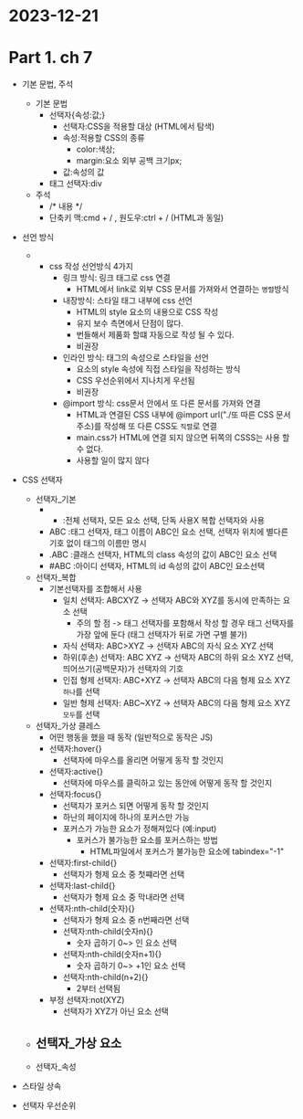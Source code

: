 # 2023-12-21
# Part 1. ch 7

- 기본 문법, 주석
  - 기본 문법
    - 선택자{속성:값;}
      - 선택자:CSS을 적용할 대상 (HTML에서 탐색)
      - 속성:적용할 CSS의 종류
        - color:색상;
        - margin:요소 외부 공백 크기px;
      - 값:속성의 값
    - 태그 선택자:div
  - 주석
    - /* 내용 */
    - 단축키 맥:cmd + / , 원도우:ctrl + / (HTML과 동일)
      
- 선언 방식
  - - css 작성 선언방식 4가지
        - 링크 방식: 링크 태그로 css 연결
          - HTML에서 link로 외부 CSS 문서를 가져와서 연결하는 `병렬`방식
        - 내장방식: 스타일 태그 내부에 css 선언
          - HTML의 style 요소의 내용으로 CSS 작성
          - 유지 보수 측면에서 단점이 많다.
          - 번들해서 제품화 할떄 자동으로 작성 될 수 있다.
          - 비권장
        - 인라인 방식: 태그의 속성으로 스타일을 선언
          - 요소의 style 속성에 직접 스타일을 작성하는 방식
          - CSS 우선순위에서 지나치게 우선됨
          - 비권장
        - @import 방식: css문서 안에서 또 다른 문서를 가져와 연결
          - HTML과 연결된 CSS 내부에 @import url("./또 따른 CSS 문서 주소)를 작성해 또 다른 CSS도 `직렬`로 연결
          - main.css가 HTML에 연결 되지 않으면 뒤쪽의 CSSS는 사용 할 수 없다.
          - 사용할 일이 많지 않다

- CSS 선택자
  - 선택자_기본
    - * :전체 선택자, 모든 요소 선택, 단독 사용X 복합 선택자와 사용
    - ABC :태그 선택자, 태그 이름이 ABC인 요소 선택, 선택자 위치에 별다른 기호 없이 태그의 이름만 명시
    - .ABC :클래스 선택자, HTML의 class 속성의 값이 ABC인 요소 선택
    - #ABC :아이디 선택자, HTML의 id 속성의 값이 ABC인 요소선택
  - 선택자_복합
    - 기본선택자를 조합해서 사용
      - 일치 선택자: ABCXYZ -> 선택자 ABC와 XYZ를 동시에 만족하는 요소 선택
        - 주의 할 점 -> 태그 선택자를 포함해서 작성 할 경우 태그 선택자를 가장 앞에 둔다 (태그 선택자가 뒤로 가면 구별 불가)
      - 자식 선택자: ABC>XYZ -> 선택자 ABC의 자식 요소 XYZ 선택
      - 하위(후손) 선택자: ABC XYZ -> 선택자 ABC의 하위 요소 XYZ 선택, 띄어쓰기(공백문자)가 선택자의 기호
      - 인접 형제 선택자: ABC+XYZ -> 선택자 ABC의 다음 형제 요소 XYZ `하나`를 선택
      - 일반 형제 선택자: ABC~XYZ -> 선택자 ABC의 다음 형제 요소 XYZ `모두`를 선택
  - 선택자_가상 클레스
    - 어떤 행동을 했을 때 동작 (일반적으로 동작은 JS)
    - 선택자:hover{}
      - 선택자에 마우스를 올리면 어떻게 동작 할 것인지
    - 선택자:active{}
      - 선택자에 마우스를 클릭하고 있는 동안에 어떻게 동작 할 것인지
    - 선택자:focus{}
      - 선택자가 포커스 되면 어떻게 동작 할 것인지
      - 하난의 페이지에 하나의 포커스만 가능
      - 포커스가 가능한 요소가 정해져있다 (예:input)
        - 포커스가 불가능한 요소를 포커스하는 방법
          - HTML파일에서 포커스가 불가능한 요소에 tabindex="-1"
    - 선택자:first-child{}
      - 선택자가 형제 요소 중 첫쨰라면 선택
    - 선택자:last-child{}
      - 선택자가 형제 요소 중 막내라면 선택
    - 선택자:nth-child(숫자){}
      - 선택자가 형제 요소 중 n번째라면 선택
      - 선택자:nth-child(숫자n){}
        - 숫자 곱하기 0~> 인 요소 선택
      - 선택자:nth-child(숫자n+1){}
        - 숫자 곱하기 0~> +1인 요소 선택
      - 선택자:nth-child(n+2){}
        - 2부터 선택됨
    - 부정 선택자:not(XYZ)
      - 선택자가 XYZ가 아닌 요소 선택
  - 선택자_가상 요소
    - 
  - 선택자_속성

- 스타일 상속
- 선택자 우선순위